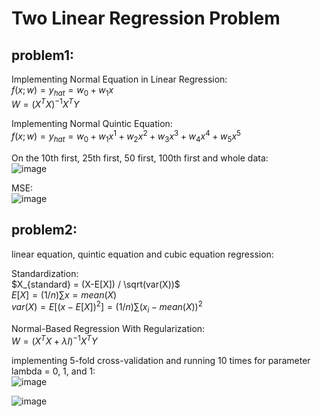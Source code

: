 # Two Linear Regression Problem
## problem1:
Implementing Normal Equation in Linear Regression: \
$f(x;w) = y_{hat} = w_0+w_1x$ \
$W = (X^{T}X)^{-1}X^{T}Y$ 

Implementing Normal Quintic Equation: \
$f(x;w) = y_{hat} = w_0+w_1x^1+w_2x^2+w_3x^3+w_4x^4+w_5x^5$

On the 10th first, 25th first, 50 first, 100th first and whole data: \
![image](https://user-images.githubusercontent.com/83788223/221396599-d8d353a4-62b0-4f6f-8b91-77850001adfc.png)

MSE: \
![image](https://user-images.githubusercontent.com/83788223/221396732-d29ed541-f0db-4da5-b57d-15fba710b92a.png)

## problem2:
linear equation, quintic equation and cubic equation regression:

Standardization: \
$X_{standard} = (X-E[X]) / \sqrt(var(X))$ \
$E[X] = (1/n)\sum x = mean(X)$ \
$var(X) = E[(x-E[X])^2] = (1/n)\sum(x_i-mean(X))^2$ 

Normal-Based Regression With Regularization: \
$W = (X^{T}X+\lambda I)^{-1}X^{T}Y$

implementing 5-fold cross-validation and running 10 times for parameter lambda = 0, 1, and 1: \
![image](https://user-images.githubusercontent.com/83788223/221397074-90d53949-b631-4729-9fbb-28561e6587b0.png)

![image](https://user-images.githubusercontent.com/83788223/221397113-d4f452c9-7754-4829-ba0f-7e7194a71961.png)



